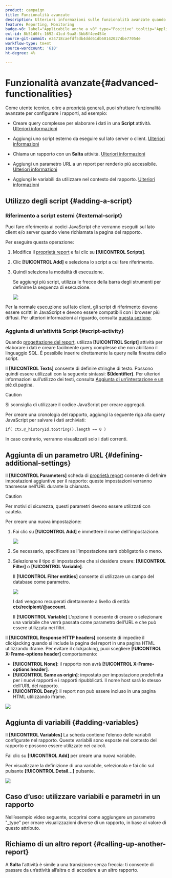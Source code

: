 ```yaml
---
product: campaign
title: Funzionalità avanzate
description: Ulteriori informazioni sulle funzionalità avanzate quando si lavora con i rapporti
feature: Reporting, Monitoring
badge-v8: label="Applicabile anche a v8" type="Positive" tooltip="Applicabile anche a Campaign v8"
exl-id: 8b51d0fc-1692-41cd-9aa8-3bb8f4ee454e
source-git-commit: e34718caefdf5db4ddd61db601420274be77054e
workflow-type: tm+mt
source-wordcount: '610'
ht-degree: 4%

---
```


# Funzionalità avanzate{#advanced-functionalities}



Come utente tecnico, oltre a [proprietà generali](../../reporting/using/properties-of-the-report.md), puoi sfruttare funzionalità avanzate per configurare i rapporti, ad esempio:

* Creare query complesse per elaborare i dati in una **Script** attività. [Ulteriori informazioni](#script-activity)

* Aggiungi uno script esterno da eseguire sul lato server o client. [Ulteriori informazioni](#external-script)

* Chiama un rapporto con un **Salta** attività. [Ulteriori informazioni](#calling-up-another-report)

* Aggiungi un parametro URL a un report per renderlo più accessibile. [Ulteriori informazioni](#calling-up-another-report)

* Aggiungi le variabili da utilizzare nel contesto del rapporto. [Ulteriori informazioni](#adding-variables)

## Utilizzo degli script {#adding-a-script}

### Riferimento a script esterni {#external-script}

Puoi fare riferimento ai codici JavaScript che verranno eseguiti sul lato client e/o server quando viene richiamata la pagina del rapporto.

Per eseguire questa operazione:

1. Modifica il [proprietà report](../../reporting/using/properties-of-the-report.md) e fai clic su **[!UICONTROL Scripts]**.
1. Clic **[!UICONTROL Add]** e seleziona lo script a cui fare riferimento.
1. Quindi seleziona la modalità di esecuzione.

   Se aggiungi più script, utilizza le frecce della barra degli strumenti per definirne la sequenza di esecuzione.

   ![](assets/reporting_custom_js.png)

Per la normale esecuzione sul lato client, gli script di riferimento devono essere scritti in JavaScript e devono essere compatibili con i browser più diffusi. Per ulteriori informazioni al riguardo, consulta [questa sezione](../../web/using/web-forms-answers.md).

### Aggiunta di un’attività Script {#script-activity}

Quando [progettazione del report](../../reporting/using/creating-a-new-report.md#modelizing-the-chart), utilizza **[!UICONTROL Script]** attività per elaborare i dati e creare facilmente query complesse che non abilitano il linguaggio SQL. È possibile inserire direttamente la query nella finestra dello script.

Il **[!UICONTROL Texts]** consente di definire stringhe di testo. Possono quindi essere utilizzati con la seguente sintassi: **$(Identifier)**. Per ulteriori informazioni sull’utilizzo dei testi, consulta [Aggiunta di un’intestazione e un piè di pagina](../../reporting/using/element-layout.md#adding-a-header-and-a-footer).

>[!CAUTION]
>
>Si sconsiglia di utilizzare il codice JavaScript per creare aggregati.

Per creare una cronologia del rapporto, aggiungi la seguente riga alla query JavaScript per salvare i dati archiviati:

```
if( ctx.@_historyId.toString().length == 0 )
```

In caso contrario, verranno visualizzati solo i dati correnti.

## Aggiunta di un parametro URL {#defining-additional-settings}

Il **[!UICONTROL Parameters]** scheda di [proprietà report](../../reporting/using/properties-of-the-report.md) consente di definire impostazioni aggiuntive per il rapporto: queste impostazioni verranno trasmesse nell’URL durante la chiamata.

>[!CAUTION]
>
>Per motivi di sicurezza, questi parametri devono essere utilizzati con cautela.

Per creare una nuova impostazione:

1. Fai clic su **[!UICONTROL Add]** e immettere il nome dell&#39;impostazione.

   ![](assets/s_ncs_advuser_report_properties_09a.png)

1. Se necessario, specificare se l&#39;impostazione sarà obbligatoria o meno.

1. Selezionare il tipo di impostazione che si desidera creare: **[!UICONTROL Filter]** o **[!UICONTROL Variable]**.

   Il **[!UICONTROL Filter entities]** consente di utilizzare un campo del database come parametro.

   ![](assets/s_ncs_advuser_report_properties_09b.png)

   I dati vengono recuperati direttamente a livello di entità: **ctx/recipient/@account**.

   Il **[!UICONTROL Variable]** L’opzione ti consente di creare o selezionare una variabile che verrà passata come parametro dell’URL e che può essere utilizzata nei filtri.

Il **[!UICONTROL Response HTTP headers]** consente di impedire il clickjacking quando si include la pagina del report in una pagina HTML utilizzando iframe. Per evitare il clickjacking, puoi scegliere **[!UICONTROL X-Frame-options header]** comportamento:

* **[!UICONTROL None]**: il rapporto non avrà **[!UICONTROL X-Frame-options header]**.
* **[!UICONTROL Same as origin]**: impostato per impostazione predefinita per i nuovi rapporti e i rapporti ripubblicati. Il nome host sarà lo stesso dell’URL del rapporto.
* **[!UICONTROL Deny]**: il report non può essere incluso in una pagina HTML utilizzando iframe.

![](assets/s_ncs_advuser_report_properties_09c.png)

## Aggiunta di variabili {#adding-variables}

Il **[!UICONTROL Variables]** La scheda contiene l’elenco delle variabili configurate nel rapporto. Queste variabili sono esposte nel contesto del rapporto e possono essere utilizzate nei calcoli.

Fai clic su **[!UICONTROL Add]** per creare una nuova variabile.

Per visualizzare la definizione di una variabile, selezionala e fai clic sul pulsante **[!UICONTROL Detail...]** pulsante.

![](assets/s_ncs_advuser_report_properties_10.png)

## Caso d’uso: utilizzare variabili e parametri in un rapporto

Nell’esempio video seguente, scoprirai come aggiungere un parametro &quot;_type&quot; per creare visualizzazioni diverse di un rapporto, in base al valore di questo attributo.

<!--
![](assets/do-not-localize/how-to-video.png) [Discover this feature in video](https://helpx.adobe.com/campaign/classic/how-to/add-url-parameter-in-acv6.html?playlist=/ccx/v1/collection/product/campaign/classic/segment/business-practitioners/explevel/intermediate/applaunch/how-to-4/collection.ccx.js&ref=helpx.adobe.com)-->


## Richiamo di un altro report {#calling-up-another-report}

A **Salta** l’attività è simile a una transizione senza freccia: ti consente di passare da un’attività all’altra o di accedere a un altro rapporto.
